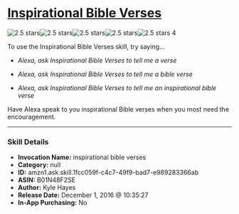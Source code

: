 # [Inspirational Bible Verses](http://alexa.amazon.com/#skills/amzn1.ask.skill.1fcc059f-c4c7-49f9-bad7-e989283366ab)
![2.5 stars](../../images/ic_star_black_18dp_1x.png)![2.5 stars](../../images/ic_star_black_18dp_1x.png)![2.5 stars](../../images/ic_star_half_black_18dp_1x.png)![2.5 stars](../../images/ic_star_border_black_18dp_1x.png)![2.5 stars](../../images/ic_star_border_black_18dp_1x.png) 4

To use the Inspirational Bible Verses skill, try saying...

* *Alexa, ask Inspirational Bible Verses to tell me a verse*

* *Alexa, ask Inspirational Bible Verses to tell me a bible verse*

* *Alexa, ask Inspirational Bible Verses to tell me an inspirational bible verse*

Have Alexa speak to you inspirational Bible verses when you most need the encouragement.

***

### Skill Details

* **Invocation Name:** inspirational bible verses
* **Category:** null
* **ID:** amzn1.ask.skill.1fcc059f-c4c7-49f9-bad7-e989283366ab
* **ASIN:** B01N48F2SE
* **Author:** Kyle Hayes
* **Release Date:** December 1, 2016 @ 10:35:27
* **In-App Purchasing:** No
